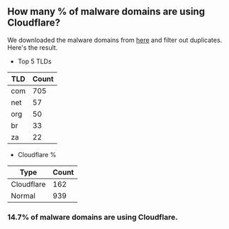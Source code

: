## How many % of malware domains are using Cloudflare?


We downloaded the malware domains from [here](https://urlhaus.abuse.ch) and filter out duplicates.
Here's the result.


[//]: # (start replacement)


- Top 5 TLDs

| TLD | Count |
| --- | --- |
| com | 705 |
| net | 57 |
| org | 50 |
| br | 33 |
| za | 22 |


- Cloudflare %

| Type | Count |
| --- | --- |
| Cloudflare | 162 |
| Normal | 939 |


### 14.7% of malware domains are using Cloudflare.